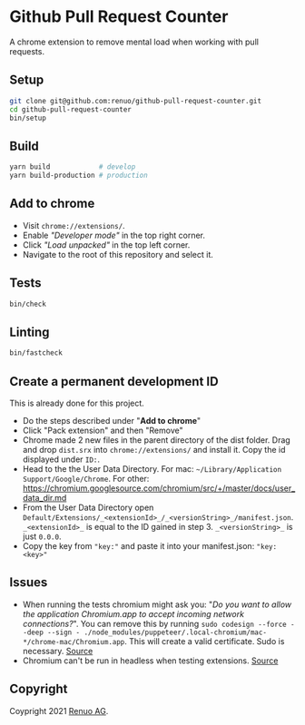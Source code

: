 # Github Pull Request Counter

A chrome extension to remove mental load when working with pull requests.

## Setup

```sh
git clone git@github.com:renuo/github-pull-request-counter.git
cd github-pull-request-counter
bin/setup
```

## Build
```sh
yarn build            # develop
yarn build-production # production
```

## Add to chrome
* Visit `chrome://extensions/`.
* Enable _"Developer mode"_ in the top right corner.
* Click _"Load unpacked"_ in the top left corner.
* Navigate to the root of this repository and select it.

## Tests

```sh
bin/check
```

## Linting

```sh
bin/fastcheck
```

## Create a permanent development ID

This is already done for this project.

* Do the steps described under "**Add to chrome**"
* Click "Pack extension" and then "Remove"
* Chrome made 2 new files in the parent directory of the dist folder. Drag and drop `dist.srx` into `chrome://extensions/` and install it. Copy the id displayed under `ID:`.
* Head to the the User Data Directory. For mac: `~/Library/Application Support/Google/Chrome`. For other: https://chromium.googlesource.com/chromium/src/+/master/docs/user_data_dir.md
* From the User Data Directory open `Default/Extensions/_<extensionId>_/_<versionString>_/manifest.json`. `_<extensionId>_` is equal to the ID gained in step 3. `_<versionString>_` is just `0.0.0`.
* Copy the key from `"key:"` and paste it into your manifest.json: `"key: <key>"`

## Issues
* When running the tests chromium might ask you: "_Do you want to allow the application Chromium.app to accept incoming network connections?_". You can remove this by running `sudo codesign --force --deep --sign - ./node_modules/puppeteer/.local-chromium/mac-*/chrome-mac/Chromium.app`. This will create a valid certificate. Sudo is necessary. [Source](https://github.com/puppeteer/puppeteer/issues/4752)
* Chromium can't be run in headless when testing extensions. [Source](https://github.com/puppeteer/puppeteer/issues/659)

## Copyright

Coypright 2021 [Renuo AG](https://www.renuo.ch/).


